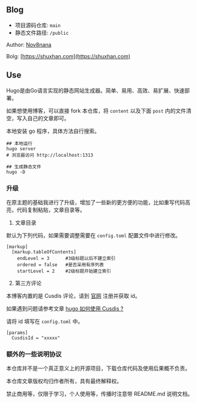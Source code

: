 ## Blog

* 项目源码仓库: `main`
* 静态文件路径: `/public`

Author: [Nov8nana](https://github.com/N0v8nana)

Bolg: [https://shuxhan.com](https://shuxhan.com)

## Use

Hugo是由Go语言实现的静态网站生成器。简单、易用、高效、易扩展、快速部署。

如果想使用博客，可以直接 fork 本仓库，将 `content` 以及下面 `post` 内的文件清空，写入自己的文章即可。

本地安装 go 程序，具体方法自行搜索。

```shell
## 本地运行 
hugo server
# 浏览器访问 http://localhost:1313

## 生成静态文件
hugo -D
```

### 升级

在原主题的基础我进行了升级，增加了一些新的更方便的功能，比如重写代码高亮，代码复制粘贴，文章目录等。

1. 文章目录

默认为下列代码，如果需要调整需要在 `config.toml` 配置文件中进行修改。

```shell
[markup]
  [markup.tableOfContents] 
    endLevel = 3      #3级标题以后不建立索引
    ordered = false   #是否采用有序列表
    startLevel = 2    #2级标题开始建立索引
```

2. 第三方评论

本博客内置的是 Cusdis 评论，请到 [官网](https://cusdis.com/dashboard/project/c1d43485-e8a7-4895-972e-247eddaf242d) 注册并获取 id。

如果遇到问题请参考文章 [hugo 如何使用 Cusdis ?](http://shuxhan.com/post/2021-09-16-hugo-use-cusdis/) 

请将 id 填写在 `config.toml` 中。

```shell
[params]
  CusdisId = "xxxxx"
```

### 额外的一些说明协议

本仓库并不是一个真正意义上的开源项目，下载仓库代码及使用后果概不负责。

本仓库文章版权均归作者所有，具有最终解释权。

禁止商用等，仅限于学习，个人使用等，传播时注意带 README.md 说明文档。
